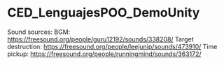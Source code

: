 # CED_LenguajesPOO_DemoUnity

Sound sources:
BGM: https://freesound.org/people/guru12192/sounds/338208/
Target destruction: https://freesound.org/people/leejunip/sounds/473910/
Time pickup: https://freesound.org/people/runningmind/sounds/363172/

 
